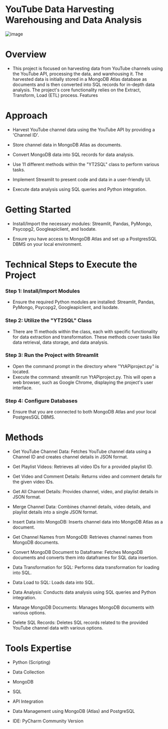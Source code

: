 # YouTube Data Harvesting Warehousing and Data Analysis
![image](https://github.com/praveendecode/YouTube-Data-Harvesting-Warehousing/assets/95226524/30d29168-225f-48bb-920e-b16570054169)



# Overview

 - This project is focused on harvesting data from YouTube channels using the YouTube API, processing the data, and warehousing it. The harvested data is initially stored in a MongoDB Atlas database as documents and is then converted into SQL records for in-depth data analysis. The project's core functionality relies on the Extract, Transform, Load (ETL) process.
      Features

# Approach 

  - Harvest YouTube channel data using the YouTube API by providing a 'Channel ID'.
    
  - Store channel data in MongoDB Atlas as documents.
    
  - Convert MongoDB data into SQL records for data analysis.
    
  - Use 11 different methods within the "YT2SQL" class to perform various tasks.
    
  - Implement Streamlit to present code and data in a user-friendly UI.
    
  - Execute data analysis using SQL queries and Python integration.

# Getting Started

  - Install/Import the necessary modules: Streamlit, Pandas, PyMongo, Psycopg2, Googleapiclient, and Isodate.
    
  - Ensure you have access to MongoDB Atlas and set up a PostgresSQL DBMS on your local environment.

# Technical Steps to Execute the Project

### Step 1: Install/Import Modules

   - Ensure the required Python modules are installed: Streamlit, Pandas, PyMongo, Psycopg2, Googleapiclient, and Isodate.

### Step 2: Utilize the "YT2SQL" Class

   - There are 11 methods within the class, each with specific functionality for data extraction and transformation. These methods cover tasks like data retrieval, data storage, and data analysis.

### Step 3: Run the Project with Streamlit

   - Open the command prompt in the directory where "YtAPiproject.py" is located.
   - Execute the command: streamlit run YtAPiproject.py. This will open a web browser, such as Google Chrome, displaying the project's user interface.

### Step 4: Configure Databases

   - Ensure that you are connected to both MongoDB Atlas and your local PostgresSQL DBMS.

# Methods

   - Get YouTube Channel Data: Fetches YouTube channel data using a Channel ID and creates channel details in JSON format.
     
   - Get Playlist Videos: Retrieves all video IDs for a provided playlist ID.
     
   - Get Video and Comment Details: Returns video and comment details for the given video IDs.
     
   - Get All Channel Details: Provides channel, video, and playlist details in JSON format.
     
   - Merge Channel Data: Combines channel details, video details, and playlist details into a single JSON format.
     
   - Insert Data into MongoDB: Inserts channel data into MongoDB Atlas as a document.
     
   - Get Channel Names from MongoDB: Retrieves channel names from MongoDB documents.
     
   - Convert MongoDB Document to Dataframe: Fetches MongoDB documents and converts them into dataframes for SQL data insertion.
     
   - Data Transformation for SQL: Performs data transformation for loading into SQL.
     
   - Data Load to SQL: Loads data into SQL.
     
   - Data Analysis: Conducts data analysis using SQL queries and Python integration.
     
   - Manage MongoDB Documents: Manages MongoDB documents with various options.
     
   - Delete SQL Records: Deletes SQL records related to the provided YouTube channel data with various options.

# Tools Expertise 

   - Python (Scripting)
     
   - Data Collection
     
   - MongoDB
     
   - SQL
     
   - API Integration
     
   - Data Management using MongoDB (Atlas) and PostgreSQL
     
   - IDE: PyCharm Community Version
